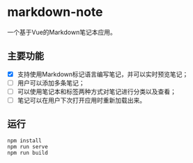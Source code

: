 # markdown-note

一个基于Vue的Markdown笔记本应用。

## 主要功能

- [x] 支持使用Markdown标记语言编写笔记，并可以实时预览笔记；
- [ ] 用户可以添加多条笔记；
- [ ] 可以使用笔记本和标签两种方式对笔记进行分类以及查看；
- [ ] 笔记可以在用户下次打开应用时重新加载出来。

## 运行

```
npm install
npm run serve
npm run build
```

